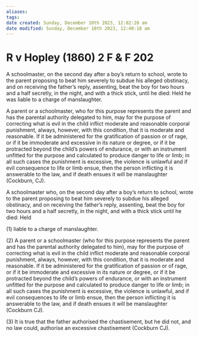 ```yaml
---
aliases: 
tags: 
date created: Sunday, December 10th 2023, 12:02:28 am
date modified: Sunday, December 10th 2023, 12:40:18 am
---
```


# R v Hopley (1860) 2 F & F 202

A schoolmaster, on the second day after a boy’s return to school, wrote to the parent proposing to beat him severely to subdue his alleged obstinacy, and on receiving the father’s reply, assenting, beat the boy for two hours and a half secretly, in the night, and with a thick stick, until he died: Held he was liable to a charge of manslaughter.  

  

A parent or a schoolmaster, who for this purpose represents the parent and has the parental authority delegated to him, may for the purpose of correcting what is evil in the child inflict moderate and reasonable corporal punishment, always, however, with this condition, that it is moderate and reasonable. If it be administered for the gratification of passion or of rage, or if it be immoderate and excessive in its nature or degree, or if it be protracted beyond the child’s powers of endurance, or with an instrument unfitted for the purpose and calculated to produce danger to life or limb; in all such cases the punishment is excessive, the violence is unlawful and if evil consequence to life or limb ensue, then the person inflicting it is answerable to the law, and if death ensues it will be manslaughter (Cockburn, CJ).

A schoolmaster who, on the second day after a boy’s return to school, wrote to the parent proposing to beat him severely to subdue his alleged obstinacy, and on receiving the father’s reply, assenting, beat the boy for two hours and a half secretly, in the night, and with a thick stick until he died: Held

(1) liable to a charge of manslaughter.  

  

(2) A parent or a schoolmaster (who for this purpose represents the parent and has the parental authority delegated to him), may for the purpose of correcting what is evil in the child inflict moderate and reasonable corporal punishment, always, however, with this condition, that it is moderate and reasonable. If it be administered for the gratification of passion or of rage, or if it be immoderate and excessive in its nature or degree, or if it be protracted beyond the child’s powers of endurance, or with an instrument unfitted for the purpose and calculated to produce danger to life or limb; in all such cases the punishment is excessive, the violence is unlawful, and if evil consequences to life or limb ensue, then the person inflicting it is answerable to the law, and if death ensues it will be manslaughter (Cockburn CJ).  

  

(3) It is true that the father authorised the chastisement, but he did not, and no law could, authorise an excessive chastisement (Cockburn CJ).
